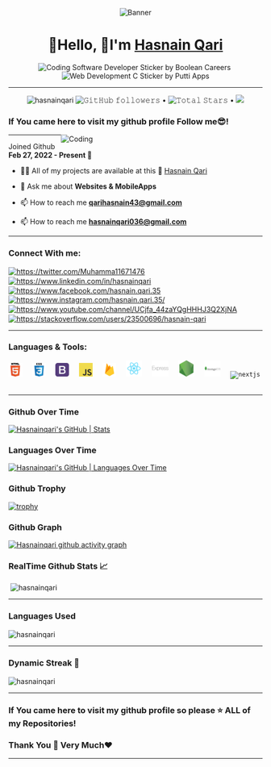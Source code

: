 <p align="center">
  <img src="https://media.licdn.com/dms/image/D4D16AQFMKm_ApfzH6A/profile-displaybackgroundimage-shrink_350_1400/0/1703871751347?e=1715212800&v=beta&t=QSjNI-GXbrX6U7_gyu1vuYIWniaX-Pst4O4likZFQRo" alt="Banner">
</p>
<!-- <h1  align="center">Portfolio 🔗</h1> -->
<h1 align="center">🤗Hello, 👋I'm <a href="https://hasnain-qari.netlify.app">Hasnain Qari</a></h1>
<!-- animation start  -->

<!-- <p align="center">
[![Typing SVG](https://readme-typing-svg.demolab.com?font=Roboto+Slab&weight=500&size=25&duration=4000&pause=500&color=FF8000&center=true&vCenter=true&width=665&height=55&lines=%E2%9C%A8Hey%2C+I'm+Hasnain+Qari%E2%9C%A8;%E2%9C%A8Passionate+Full+Stack+Developer%E2%9C%A8;%E2%9C%A8Frontent+Developer+@+TechMatter+(Pvt)+ltd%E2%9C%A8;%E2%9C%A8Rect-Native+UI+Developer%E2%9C%A8;%E2%9C%A8Follow+to+Become+a+Software+Engineer%E2%9C%A8)](https://git.io/typing-svg)
</p>-->


<p align="center">
<a><img src="https://media2.giphy.com/media/cUAGuLiEcTBwRfkAQq/giphy.gif?cid=ecf05e474bjrlcjt6yc7w0t20djokbtl9i4e9iqkie9anv8i&amp;rid=giphy.gif&amp;ct=s" alt="Coding Software Developer Sticker by Boolean Careers" style="width: 350px; height: 250px; left: 0px; top: 0px;"></a>&nbsp
<a>
<img src="https://media4.giphy.com/media/juua9i2c2fA0AIp2iq/giphy.gif?cid=ecf05e47cjwlyt9w4vzwklu5cazoassvtuwrmkg44u25h0it&amp;rid=giphy.gif&amp;ct=s" alt="Web Development C Sticker by Putti Apps" style="width: 390px; height: 250px; left: 0px; top: 0px;">
</a>
</p>

<hr />

<!-- <img src="https://profile-counter.glitch.me/hasnainqari/count.svg" /> -->
<p align="center">
<!--   <a href="https://user-badge.committers.top/pakistan/hasnainqari"><img src="https://user-badge.committers.top/pakistan/hasnainqari.svg"></a> • -->
  <img src="https://komarev.com/ghpvc/?username=hasnainqari&label=Profile%20views&color=0e75b6&style=flat" alt="hasnainqari" />
  <img alt="𝙶𝚒𝚝𝙷𝚞𝚋 𝚏𝚘𝚕𝚕𝚘𝚠𝚎𝚛𝚜" src="https://img.shields.io/github/followers/hasnainqari?label=Followers&style=social"> •
  <img src="https://img.shields.io/github/stars/hasnainqari?label=Stars" alt="𝚃𝚘𝚝𝚊𝚕 𝚂𝚝𝚊𝚛𝚜"> •
  <a href="https://github.com/sponsors/hasnainqari"><img src="https://img.shields.io/static/v1?label=Sponsor&message=%E2%9D%A4&logo=GitHub&color=%23fe8e86"/></a>
</p>

### If You came here to visit my github profile Follow me😎!
<!-- animation end  -->
<!-- <a href="https://git.io/typing-svg"><img src="https://readme-typing-svg.demolab.com?font=Fira+Code&size=25&duration=4000&pause=1000&color=22A39F&vCenter=true&width=700&lines=This+is+Hasnain Qari;Junior+Frontend+Developer;Junior+JavaScript+Developer;React-Native+UI+Developer" alt="Typing SVG" /></a> -->
<img align="right" alt="Coding" width="400" src="https://analyticsindiamag.com/wp-content/uploads/2018/12/developer-dribbble.gif">

<!-- <hr />
😎 I'm Frontend Developer & React Native Developer  -->
<hr />
Joined Github <b> Feb 27, 2022 - Present </b> 🥳

- 👨‍💻 All of my projects are available at this 🔗 [Hasnain Qari](https://hasnain-qari.netlify.app)

- 💬 Ask me about **Websites & MobileApps**

- 📫 How to reach me **qarihasnain43@gmail.com**
- 📫 How to reach me **hasnainqari036@gmail.com**
<hr />
<h3 align="left">Connect With me:</h3>
<p align="left">
<a href="https://twitter.com/Muhamma11671476" target="blank"><img align="center" src="https://raw.githubusercontent.com/rahuldkjain/github-profile-readme-generator/master/src/images/icons/Social/twitter.svg" alt="https://twitter.com/Muhamma11671476" height="30" width="40" /></a>
<a href="https://www.linkedin.com/in/hasnainqari" target="blank"><img align="center" src="https://raw.githubusercontent.com/rahuldkjain/github-profile-readme-generator/master/src/images/icons/Social/linked-in-alt.svg" alt="https://www.linkedin.com/in/hasnainqari" height="30" width="40" /></a>
<a href="https://www.facebook.com/hasnain.qari.35" target="blank"><img align="center" src="https://raw.githubusercontent.com/rahuldkjain/github-profile-readme-generator/master/src/images/icons/Social/facebook.svg" alt="https://www.facebook.com/hasnain.qari.35" height="30" width="40" /></a>  
<a href="https://www.instagram.com/hasnain.qari.35/" target="blank"><img align="center" src="https://raw.githubusercontent.com/rahuldkjain/github-profile-readme-generator/master/src/images/icons/Social/instagram.svg" alt="https://www.instagram.com/hasnain.qari.35/" height="30" width="40" /></a>
<a href="https://youtube.com/@hasnainqari" target="blank"><img align="center" src="https://raw.githubusercontent.com/rahuldkjain/github-profile-readme-generator/master/src/images/icons/Social/youtube.svg" alt="https://www.youtube.com/channel/UCjfa_44zaYQgHHHJ3Q2XjNA" height="30" width="40" /></a>
<a href="https://stackoverflow.com/users/23500696/hasnain-qari" target="blank"><img align="center" src="https://upload.wikimedia.org/wikipedia/commons/thumb/e/ef/Stack_Overflow_icon.svg/768px-Stack_Overflow_icon.svg.png" alt="https://stackoverflow.com/users/23500696/hasnain-qari" height="40" width="40" /></a>
<!-- <a href="https://www.upwork.com/freelancers/~019b7051858e822b56" target="blank"><img align="center" src="https://raw.githubusercontent.com/rahuldkjain/github-profile-readme-generator/master/src/images/upwork.svg" alt="https://www.upwork.com/freelancers/~019b7051858e822b56" height="30" width="40" /></a> -->
</p>
<hr />
<h3 align="left">Languages & Tools:</h3>
<code><img height="27" src="https://raw.githubusercontent.com/github/explore/80688e429a7d4ef2fca1e82350fe8e3517d3494d/topics/html/html.png" alt="HTML"></code> &nbsp; &nbsp;
<code><img height="27" src="https://raw.githubusercontent.com/github/explore/80688e429a7d4ef2fca1e82350fe8e3517d3494d/topics/css/css.png" alt="CSS"></code>  &nbsp; &nbsp;
<code><img height="27" src="https://raw.githubusercontent.com/github/explore/80688e429a7d4ef2fca1e82350fe8e3517d3494d/topics/bootstrap/bootstrap.png" alt="Bootstrap"></code> &nbsp; &nbsp;
<code><img height="27" src="https://raw.githubusercontent.com/github/explore/80688e429a7d4ef2fca1e82350fe8e3517d3494d/topics/javascript/javascript.png" alt="Javascript"></code>  &nbsp; &nbsp;
<code><img height="27" src="https://raw.githubusercontent.com/github/explore/80688e429a7d4ef2fca1e82350fe8e3517d3494d/topics/firebase/firebase.png" alt="Firebase"></code>  &nbsp; &nbsp;
<code><img height="32" src="https://raw.githubusercontent.com/github/explore/80688e429a7d4ef2fca1e82350fe8e3517d3494d/topics/react/react.png" alt="React"></code> &nbsp; &nbsp;
<code><img height="32" src="https://raw.githubusercontent.com/github/explore/80688e429a7d4ef2fca1e82350fe8e3517d3494d/topics/express/express.png" alt="Exress"></code> &nbsp; &nbsp;
<code><img height="32" src="https://raw.githubusercontent.com/github/explore/80688e429a7d4ef2fca1e82350fe8e3517d3494d/topics/nodejs/nodejs.png" alt="NodeJS"></code> &nbsp; &nbsp;
<code><img height="32" src="https://raw.githubusercontent.com/github/explore/80688e429a7d4ef2fca1e82350fe8e3517d3494d/topics/mongodb/mongodb.png" alt="MongoDB"></code> &nbsp; &nbsp;
<code><img height="32" src="https://soshace.com/wp-content/uploads/2019/10/Getting-Started-with-NextJS.jpg" alt="nextjs"></code> &nbsp; &nbsp;

<hr />

### Github Over Time
[![Hasnainqari's GitHub | Stats](https://stats.quine.sh/Hasnainqari/github?theme=dark)](https://quine.sh?utm_source=widgets&utm_campaign=Hasnainqari)


### Languages Over Time
[![Hasnainqari's GitHub | Languages Over Time](https://stats.quine.sh/Hasnainqari/languages-over-time?theme=dark)](https://quine.sh?utm_source=widgets&utm_campaign=Hasnainqari)

### Github Trophy
[![trophy](https://github-profile-trophy.vercel.app/?username=Hasnainqari&theme=monokai)](https://github.com/Hasnainqari/github-profile-trophy)

### Github Graph
[![Hasnainqari github activity graph](https://github-readme-activity-graph.vercel.app/graph?username=Hasnainqari&theme=xcode)](https://github.com/Hasnainqari/HasnainQari)

### RealTime Github Stats 📈
<p>&nbsp;<img align="center" src="https://github-readme-stats.vercel.app/api?username=hasnainqari&show_icons=true&locale=en" alt="hasnainqari" /></p>
<hr />

### Languages Used 
<p><img align="center" src="https://github-readme-stats.vercel.app/api/top-langs?username=hasnainqari&show_icons=true&locale=en&layout=compact" alt="hasnainqari" /></p>
<hr />

### Dynamic Streak 🚀
<p><img align="center" src="https://github-readme-streak-stats.herokuapp.com/?user=hasnainqari&" alt="hasnainqari" /></p>
<hr />

### If You came here to visit my github profile so please ⭐ ALL of my Repositories!
### Thank You 🥳 Very Much❤️
<hr />
